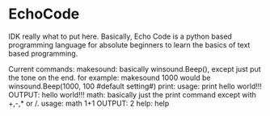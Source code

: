 # EchoCode 
IDK really what to put here. Basically, Echo Code is a python based programming language for absolute beginners to learn the basics of text based programming. 

Current commands:
  makesound:
    basically winsound.Beep(), except just put the tone on the end.
    for example:
      makesound 1000
    would be winsound.Beep(1000, 100 #default setting#)
  print:
    usage:
      print hello world!!!
      OUTPUT: hello world!!!
  math:
    basically just the print command except with +,-,* or /.
    usage:
      math 1+1
      OUTPUT: 2
  help:
    help
